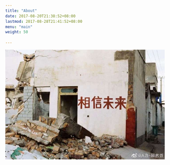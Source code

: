 ```yaml
---
title: "About"
date: 2017-08-20T21:38:52+08:00
lastmod: 2017-08-28T21:41:52+08:00
menu: "main"
weight: 50

---
```


<!-- - Computer Science @SDUST
- Compute vision @ICT
- Backen Developer @Meituan -->

![](future.jpeg)